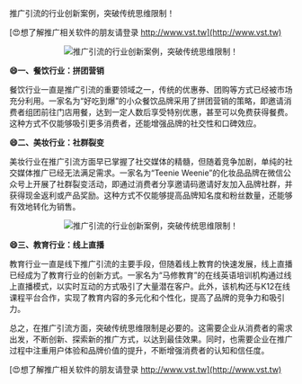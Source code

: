 推广引流的行业创新案例，突破传统思维限制！

[😍想了解推广相关软件的朋友请登录 http://www.vst.tw](http://www.vst.tw)

 <center><img src="https://vst.tw/MP4/tuiguang/png/8.png" alt="推广引流的行业创新案例，突破传统思维限制！"></center>

**😄一、餐饮行业：拼团营销**

餐饮行业一直是推广引流的重要领域之一，传统的优惠券、团购等方式已经被市场充分利用。一家名为“好吃到爆”的小众餐饮品牌采用了拼团营销的策略，即邀请消费者组团前往门店用餐，达到一定人数后享受特别优惠，甚至可以免费获得餐费。这种方式不仅能够吸引更多消费者，还能增强品牌的社交性和口碑效应。

**😄二、美妆行业：社群裂变**

美妆行业在推广引流方面早已掌握了社交媒体的精髓，但随着竞争加剧，单纯的社交媒体推广已经无法满足需求。一家名为“Teenie Weenie”的化妆品品牌在微信公众号上开展了社群裂变活动，即通过消费者分享邀请码邀请好友加入品牌社群，并获得现金返利或产品奖励。这种方式不仅能够提高品牌知名度和粉丝数量，还能够有效地转化为销售。

 <center><img src="https://vst.tw/MP4/tuiguang/png/6.png" alt="推广引流的行业创新案例，突破传统思维限制！"></center>

**😄三、教育行业：线上直播**

教育行业一直是线下推广引流的主要手段，但随着线上教育的快速发展，线上直播已经成为了教育行业的创新方式。一家名为“马修教育”的在线英语培训机构通过线上直播模式，以实时互动的方式吸引了大量潜在客户。此外，该机构还与K12在线课程平台合作，实现了教育内容的多元化和个性化，提高了品牌的竞争力和吸引力。

总之，在推广引流方面，突破传统思维限制是必要的。这需要企业从消费者的需求出发，不断创新、探索新的推广方式，以达到最佳效果。同时，也需要企业在推广过程中注重用户体验和品牌价值的提升，不断增强消费者的认知和信任度。

[😍想了解推广相关软件的朋友请登录 http://www.vst.tw](http://www.vst.tw)



